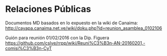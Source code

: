 Relaciones Públicas
===================

Documentos MD basados en lo expuesto en la wiki de Canaima:
http://cayapa.canaima.net.ve/wiki/doku.php?id=reunion_asamblea_0102106

Guión para reunión 01/02/2016 con la Dip. Figuera
https://github.com/cslve/rrpp/wiki/Reuni%C3%B3n-AN-20160201,-comisi%C3%B3n-CyT

